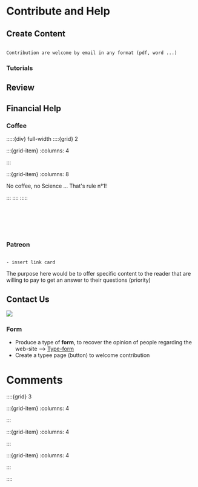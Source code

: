 # Contribute and Help

## Create Content

```{note}

Contribution are welcome by email in any format (pdf, word ...)

```

### Tutorials




## Review


## Financial Help

### Coffee

:::::{div} full-width
::::{grid} 2

:::{grid-item}
:columns: 4

<div class="coffee">
<div class="coffee_container">
	<div class="saucer"></div>
	<div class="cup">
		<div class="rim">
			<div class="steam">
				<span style="--i: 1"></span>
				<span style="--i: 3"></span>
				<span style="--i: 16"></span>
				<span style="--i: 5"></span>
				<span style="--i: 13"></span>
				<span style="--i: 6"></span>
				<span style="--i: 7"></span>
				<span style="--i: 10"></span>
				<span style="--i: 8"></span>
				<span style="--i: 7"></span>
				<span style="--i: 10"></span>
				<span style="--i: 8"></span>
				<span style="--i: 17"></span>
				<span style="--i: 11"></span>
				<span style="--i: 12"></span>
				<span style="--i: 14"></span>
				<span style="--i: 2"></span>
				<span style="-i: 9"></span>
				<span style="--i: 15"></span>
				<span style="--i: 4"></span>
			</div>
			<div class="inside">
				<div class="tea"></div>
			</div>
		</div>
		<div class="handle"></div>
	</div>
</div>
</div>


:::

:::{grid-item}
:columns: 8

<p class="emphase">No coffee, no Science ... That's rule n°1!</p>

<script type='text/javascript' src='https://storage.ko-fi.com/cdn/widget/Widget_2.js'></script><script type='text/javascript'>kofiwidget2.init('Buy me a coffee', '#317315', 'O4O6EZO78');kofiwidget2.draw();</script>

:::
::::
:::::


<br>
<br>
<br>

<br>

### Patreon

```{note}

- insert link card

```

The purpose here would be to offer specific content to the reader that are willing to pay to get an answer to their questions (priority)



## Contact Us



<img src="https://imgs.xkcd.com/comics/asking_scientists_questions.png" />



### Form

- Produce a type of **form**, to recover the opinion of people regarding the web-site --> [Type-form](https://www.typeform.com/)
- Create a typee page (button) to welcome contribution





# Comments

<script src="https://utteranc.es/client.js"
        repo="Deugz/sp-Science_Journey"
        issue-term="pathname"
        theme="github-light"
        crossorigin="anonymous"
        async>
</script>

::::{grid} 3

:::{grid-item}
:columns: 4

:::

:::{grid-item}
:columns: 4

<script type='text/javascript' src='https://storage.ko-fi.com/cdn/widget/Widget_2.js'></script><script type='text/javascript'>kofiwidget2.init('Buy me a coffee', '#317315', 'O4O6EZO78');kofiwidget2.draw();</script> 

:::

:::{grid-item}
:columns: 4

:::

::::

